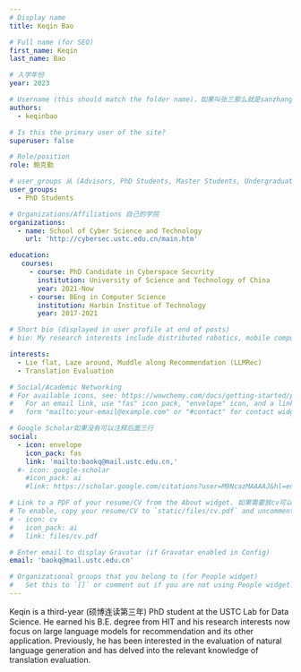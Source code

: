 ```yaml
---
# Display name
title: Keqin Bao

# Full name (for SEO)
first_name: Keqin
last_name: Bao

# 入学年份
year: 2023

# Username (this should match the folder name)，如果叫张三那么就是sanzhang
authors:
  - keqinbao

# Is this the primary user of the site? 
superuser: false

# Role/position 
role: 鲍克勤

# user_groups 从 (Advisors, PhD Students, Master Students, Undergraduate) 从这四个里面选
user_groups:
  - PhD Students

# Organizations/Affiliations 自己的学院
organizations:
  - name: School of Cyber Science and Technology
    url: 'http://cybersec.ustc.edu.cn/main.htm'

education:
   courses:
     - course: PhD Candidate in Cyberspace Security
       institution: University of Science and Technology of China
       year: 2021-Now
     - course: BEng in Computer Science
       institution: Harbin Institue of Technology 
       year: 2017-2021

# Short bio (displayed in user profile at end of posts)
# bio: My research interests include distributed robotics, mobile computing and programmable matter.

interests:
  - Lie flat, Laze around, Muddle along Recommendation (LLMRec)
  - Translation Evaluation

# Social/Academic Networking
# For available icons, see: https://wowchemy.com/docs/getting-started/page-builder/#icons
#   For an email link, use "fas" icon pack, "envelope" icon, and a link in the
#   form "mailto:your-email@example.com" or "#contact" for contact widget.

# Google Scholar如果没有可以注释后面三行
social:
  - icon: envelope
    icon_pack: fas
    link: 'mailto:baokq@mail.ustc.edu.cn,'
  #- icon: google-scholar
    #icon_pack: ai
    #link: https://scholar.google.com/citations?user=M9NcazMAAAAJ&hl=en

# Link to a PDF of your resume/CV from the About widget. 如果需要放cv可以发给我
# To enable, copy your resume/CV to `static/files/cv.pdf` and uncomment the lines below.
# - icon: cv
#   icon_pack: ai
#   link: files/cv.pdf

# Enter email to display Gravatar (if Gravatar enabled in Config)
email: 'baokq@mail.ustc.edu.cn'

# Organizational groups that you belong to (for People widget)
#   Set this to `[]` or comment out if you are not using People widget.
---
```


Keqin is a third-year (硕博连读第三年) PhD student at the USTC Lab for Data Science. He earned his B.E. degree from HIT and his research interests now focus on large language models for recommendation and its other application. Previously, he has been interested in the evaluation of natural language generation and has delved into the relevant knowledge of translation evaluation.
